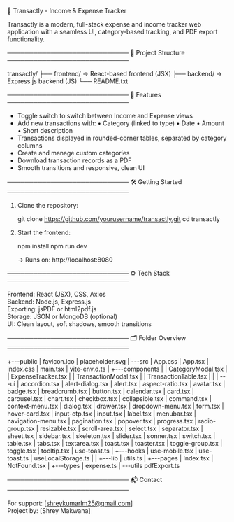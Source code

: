 💸 Transactly - Income & Expense Tracker

Transactly is a modern, full-stack expense and income tracker web application with a seamless UI, category-based tracking, and PDF export functionality.

────────────────────────────
📁 Project Structure
────────────────────────────

transactly/
├── frontend/         → React-based frontend (JSX)
├── backend/          → Express.js backend (JS)
└── README.txt

────────────────────────────
🚀 Features
────────────────────────────

- Toggle switch to switch between Income and Expense views
- Add new transactions with:
    • Category (linked to type)
    • Date
    • Amount
    • Short description
- Transactions displayed in rounded-corner tables, separated by category columns
- Create and manage custom categories
- Download transaction records as a PDF
- Smooth transitions and responsive, clean UI

────────────────────────────
🛠️ Getting Started
────────────────────────────

1. Clone the repository:

   git clone https://github.com/yourusername/transactly.git
   cd transactly

2. Start the frontend:

   npm install
   npm run dev

   → Runs on: http://localhost:8080

────────────────────────────
⚙️ Tech Stack
────────────────────────────

Frontend:   React (JSX), CSS, Axios  
Backend:    Node.js, Express.js  
Exporting:  jsPDF or html2pdf.js  
Storage:    JSON or MongoDB (optional)  
UI:         Clean layout, soft shadows, smooth transitions

────────────────────────────
🗂 Folder Overview
────────────────────────────

+---public
|       favicon.ico
|       placeholder.svg
|
\---src
    |   App.css
    |   App.tsx
    |   index.css
    |   main.tsx
    |   vite-env.d.ts
    |
    +---components
    |   |   CategoryModal.tsx
    |   |   ExpenseTracker.tsx
    |   |   TransactionModal.tsx
    |   |   TransactionTable.tsx
    |   |
    |   \---ui
    |           accordion.tsx
    |           alert-dialog.tsx
    |           alert.tsx
    |           aspect-ratio.tsx
    |           avatar.tsx
    |           badge.tsx
    |           breadcrumb.tsx
    |           button.tsx
    |           calendar.tsx
    |           card.tsx
    |           carousel.tsx
    |           chart.tsx
    |           checkbox.tsx
    |           collapsible.tsx
    |           command.tsx
    |           context-menu.tsx
    |           dialog.tsx
    |           drawer.tsx
    |           dropdown-menu.tsx
    |           form.tsx
    |           hover-card.tsx
    |           input-otp.tsx
    |           input.tsx
    |           label.tsx
    |           menubar.tsx
    |           navigation-menu.tsx
    |           pagination.tsx
    |           popover.tsx
    |           progress.tsx
    |           radio-group.tsx
    |           resizable.tsx
    |           scroll-area.tsx
    |           select.tsx
    |           separator.tsx
    |           sheet.tsx
    |           sidebar.tsx
    |           skeleton.tsx
    |           slider.tsx
    |           sonner.tsx
    |           switch.tsx
    |           table.tsx
    |           tabs.tsx
    |           textarea.tsx
    |           toast.tsx
    |           toaster.tsx
    |           toggle-group.tsx
    |           toggle.tsx
    |           tooltip.tsx
    |           use-toast.ts
    |
    +---hooks
    |       use-mobile.tsx
    |       use-toast.ts
    |       useLocalStorage.ts
    |
    |
    +---lib
    |       utils.ts
    |
    +---pages
    |       Index.tsx
    |       NotFound.tsx
    |
    +---types
    |       expense.ts
    |
    \---utils
            pdfExport.ts


────────────────────────────
📬 Contact
────────────────────────────

For support: [shreykumarlm25@gmail.com]  
Project by: [Shrey Makwana]
